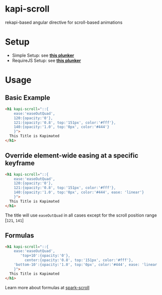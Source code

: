 kapi-scroll
===========

rekapi-based angular directive for scroll-based animations

Setup
=====

- Simple Setup: see **[this plunker](http://plnkr.co/edit/K47ghm?p=preview)**
- RequireJS Setup: see **[this plunker](http://plnkr.co/edit/2MELfz24JRu30dld7ce7?p=preview)**

Usage
=====

## Basic Example

```html
<h1 kapi-scroll="::{
    ease:'easeOutQuad',
    120:{opacity:'0'},
    121:{opacity:'0.8', top:'151px', color:'#fff'},
    140:{opacity:'1.0', top:'0px', color:'#444'}
    }">
  This Title is Kapimated
</h1>
 ```
 
## Override element-wide easing at a specific keyframe

```html
<h1 kapi-scroll="::{
    ease:'easeOutQuad',
    120:{opacity:'0'},
    121:{opacity:'0.8', top:'151px', color:'#fff'},
    140:{opacity:'1.0', top:'0px', color:'#444', ease: 'linear'}
    }">
  This Title is Kapimated
</h1>
 ```
 
The title will use `easeOutQuad` in all cases except for the scroll position range [`121`, `141`]


## Formulas

```html
<h1 kapi-scroll="::{
    ease:'easeOutQuad',
       'top+10':{opacity:'0'},
         center:{opacity:'0.8', top:'151px', color:'#fff'},
    'bottom-10':{opacity:'1.0', top:'0px', color:'#444', ease: 'linear'}
    }">
  This Title is Kapimated
</h1>
 ```
 
 Learn more about formulas at [spark-scroll](https://github.com/gilbox/spark-scroll)
